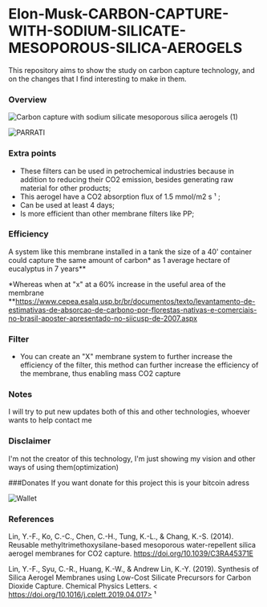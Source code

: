 # Elon-Musk-CARBON-CAPTURE-WITH-SODIUM-SILICATE-MESOPOROUS-SILICA-AEROGELS
This repository aims to show the study on carbon capture technology, and on the changes that I find interesting to make in them.

### Overview
![Carbon capture with sodium silicate mesoporous silica aerogels (1)](https://user-images.githubusercontent.com/58941489/106204693-22b4d180-619c-11eb-9597-bc8a7640d27a.png)


![PARRATI](https://user-images.githubusercontent.com/58941489/105747636-c9406e80-5f1f-11eb-90b9-3dca5bbce8f3.jpg)


### Extra points
- These filters can be used in petrochemical industries because in addition to reducing their CO2 emission, besides generating raw material for other products;
- This aerogel have a CO2 absorption flux of 1.5 mmol/m2 s ¹ ;
- Can be used at least 4 days;
- Is more efficient than other membrane filters like PP;

### Efficiency
A system like this membrane installed in a tank the size of a 40' container could capture the same amount of carbon* as 1 average hectare of eucalyptus in 7 years**

*Whereas when at "x" at a 60% increase in the useful area of the membrane
**https://www.cepea.esalq.usp.br/br/documentos/texto/levantamento-de-estimativas-de-absorcao-de-carbono-por-florestas-nativas-e-comerciais-no-brasil-aposter-apresentado-no-siicusp-de-2007.aspx

### Filter

- You can create an "X" membrane system to further increase the efficiency of the filter, this method can further increase the efficiency of the membrane, thus enabling mass CO2 capture


### Notes

I will try to put new updates both of this and other technologies, whoever wants to help contact me

### Disclaimer

I'm not the creator of this technology, I'm just showing my vision and other ways of using them(optimization)

###Donates
If you want donate for this project this is your bitcoin adress


![Wallet](https://user-images.githubusercontent.com/58941489/107297010-41934d80-6a51-11eb-9854-b68f68337c03.png)


### References

Lin, Y.-F., Ko, C.-C., Chen, C.-H., Tung, K.-L., & Chang, K.-S.
(2014). Reusable methyltrimethoxysilane-based mesoporous
water-repellent silica aerogel membranes for CO2 capture.
<https://doi.org/10.1039/C3RA45371E>

Lin, Y.-F., Syu, C.-R., Huang, K.-W., & Andrew Lin, K.-Y. (2019). 
Synthesis of Silica Aerogel Membranes using Low-Cost
Silicate Precursors for Carbon Dioxide Capture. Chemical
Physics Letters. < https://doi.org/10.1016/j.cplett.2019.04.017> ¹
